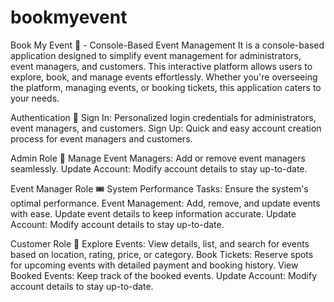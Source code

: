 # bookmyevent
Book My Event 🎉 - Console-Based Event Management
It is a console-based application designed to simplify event management for administrators, event managers, and customers. This interactive platform allows users to explore, book, and manage events effortlessly. Whether you're overseeing the platform, managing events, or booking tickets, this application caters to your needs.

Authentication 🔐
Sign In:
Personalized login credentials for administrators, event managers, and customers.
Sign Up:
Quick and easy account creation process for event managers and customers.

Admin Role 👑
Manage Event Managers:
Add or remove event managers seamlessly.
Update Account:
Modify account details to stay up-to-date.

Event Manager Role 🎟️
System Performance Tasks:
Ensure the system's optimal performance.
Event Management:
Add, remove, and update events with ease.
Update event details to keep information accurate.
Update Account:
Modify account details to stay up-to-date.

Customer Role 🎫
Explore Events:
View details, list, and search for events based on location, rating, price, or category.
Book Tickets:
Reserve spots for upcoming events with detailed payment and booking history.
View Booked Events:
Keep track of the booked events.
Update Account:
Modify account details to stay up-to-date.

